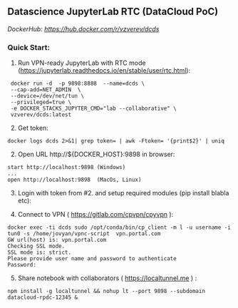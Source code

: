 ## Datascience JupyterLab RTC (DataCloud PoC)

*DockerHub: https://hub.docker.com/r/vzverev/dcds*

### Quick Start:
1) Run VPN-ready JupyterLab with  RTC mode (https://jupyterlab.readthedocs.io/en/stable/user/rtc.html):
```
 docker run -d  -p 9898:8888  --name=dcds \
 --cap-add=NET_ADMIN  \
 --device=/dev/net/tun \
 --privileged=true \
 -e DOCKER_STACKS_JUPYTER_CMD="lab --collaborative" \
 vzverev/dcds:latest
```
2) Get token:
```
docker logs dcds 2>&1| grep token= | awk -Ftoken= '{print$2}' | uniq
```
2) Open URL http://${DOCKER_HOST}:9898 in browser:
```
start http://localhost:9898 (Windows)
...
open http://localhost:9898  (MacOs, Linux)
```
3) Login with token from #2. and setup required modules (pip install blabla etc):

4) Connect to VPN  ( https://gitlab.com/cpvpn/cpyvpn ):
```
docker exec -ti dcds sudo /opt/conda/bin/cp_client -m l -u username -i tun0 -s /home/jovyan/vpnc-script  vpn.portal.com
GW url(host) is: vpn.portal.com
Checking SSL mode.
SSL mode is: strict.
Please provide user name and password to authenticate
Password:
```
5) Share notebook with collaborators ( https://localtunnel.me ) :
```
npm install -g localtunnel && nohup lt --port 9898 --subdomain datacloud-rpdc-12345 &
```
